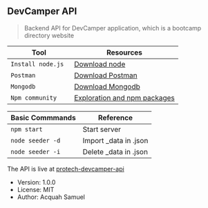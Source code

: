 ## DevCamper API
> Backend API for DevCamper application, which is a bootcamp directory website

| Tool | Resources |
| --- | --- |
| `Install node.js ` | [Download node ](https://nodejs.org/en/download/) |
| `Postman ` | [Download Postman ](https://www.postman.com/downloads/) |
| `Mongodb  ` |  [Download Mongodb](https://www.mongodb.com/try/download/compass) |
| `Npm community` | [Exploration and npm packages](https://www.npmjs.com/) |


| Basic Commmands| Reference |
| --- | --- |
| `npm start` | Start server |
| `node seeder -d` |  Import _data in .json  |
| `node seeder -i` |  Delete _data in .json |


The API is live at [protech-devcamper-api](https://protech-devcamper-api.herokuapp.com/)


- Version: 1.0.0
- License: MIT
- Author: Acquah Samuel
